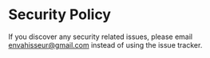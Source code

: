 # Security Policy

If you discover any security related issues, please email envahisseur@gmail.com instead of using the issue tracker.
